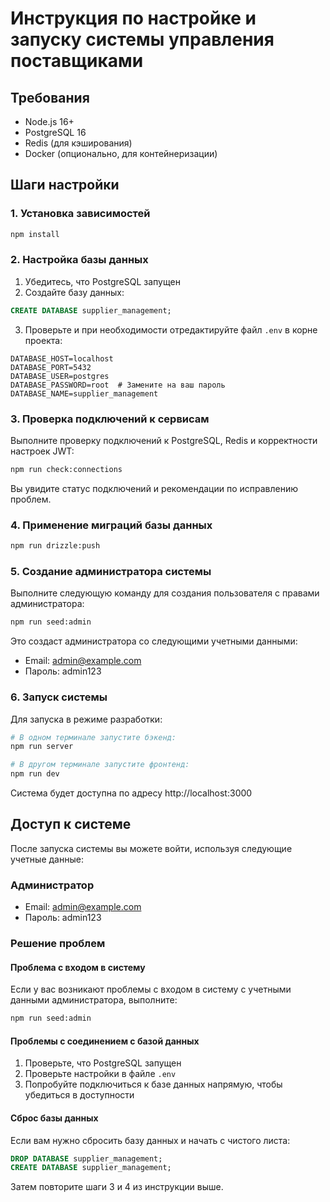 # Инструкция по настройке и запуску системы управления поставщиками

## Требования

- Node.js 16+
- PostgreSQL 16
- Redis (для кэширования)
- Docker (опционально, для контейнеризации)

## Шаги настройки

### 1. Установка зависимостей

```bash
npm install
```

### 2. Настройка базы данных

1. Убедитесь, что PostgreSQL запущен
2. Создайте базу данных:
```sql
CREATE DATABASE supplier_management;
```
3. Проверьте и при необходимости отредактируйте файл `.env` в корне проекта:
```
DATABASE_HOST=localhost
DATABASE_PORT=5432
DATABASE_USER=postgres
DATABASE_PASSWORD=root  # Замените на ваш пароль
DATABASE_NAME=supplier_management
```

### 3. Проверка подключений к сервисам

Выполните проверку подключений к PostgreSQL, Redis и корректности настроек JWT:

```bash
npm run check:connections
```

Вы увидите статус подключений и рекомендации по исправлению проблем.

### 4. Применение миграций базы данных

```bash
npm run drizzle:push
```

### 5. Создание администратора системы

Выполните следующую команду для создания пользователя с правами администратора:

```bash
npm run seed:admin
```

Это создаст администратора со следующими учетными данными:
- Email: admin@example.com
- Пароль: admin123

### 6. Запуск системы

Для запуска в режиме разработки:

```bash
# В одном терминале запустите бэкенд:
npm run server

# В другом терминале запустите фронтенд:
npm run dev
```

Система будет доступна по адресу http://localhost:3000

## Доступ к системе

После запуска системы вы можете войти, используя следующие учетные данные:

### Администратор
- Email: admin@example.com
- Пароль: admin123

### Решение проблем

#### Проблема с входом в систему
Если у вас возникают проблемы с входом в систему с учетными данными администратора, выполните:
```bash
npm run seed:admin
```

#### Проблемы с соединением с базой данных
1. Проверьте, что PostgreSQL запущен
2. Проверьте настройки в файле `.env`
3. Попробуйте подключиться к базе данных напрямую, чтобы убедиться в доступности

#### Сброс базы данных
Если вам нужно сбросить базу данных и начать с чистого листа:
```sql
DROP DATABASE supplier_management;
CREATE DATABASE supplier_management;
```

Затем повторите шаги 3 и 4 из инструкции выше.
